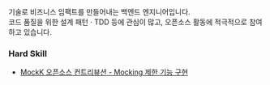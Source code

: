 기술로 비즈니스 임팩트를 만들어내는 백엔드 엔지니어입니다.  
코드 품질을 위한 설계 패턴 · TDD 등에 관심이 많고, 오픈소스 활동에 적극적으로 참여하고 있습니다.

### Hard Skill

- [MockK 오픈소스 컨트리뷰션 - Mocking 제한 기능 구현](https://devtaebong.tistory.com/8)
